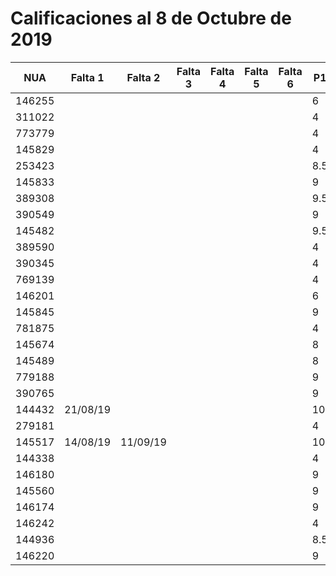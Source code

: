 # Calificaciones al 8 de Octubre de 2019

| NUA    | Falta 1  | Falta 2  | Falta 3 | Falta 4 | Falta 5 | Falta 6 | P1  | P2  |
|--------|----------|----------|---------|---------|---------|---------|-----|-----|
| 146255 |          |          |         |         |         |         | 6   | 8.5 |
| 311022 |          |          |         |         |         |         | 4   | 9   |
| 773779 |          |          |         |         |         |         | 4   | 8   |
| 145829 |          |          |         |         |         |         | 4   | 10  |
| 253423 |          |          |         |         |         |         | 8.5 | 8.5 |
| 145833 |          |          |         |         |         |         | 9   | 8.5 |
| 389308 |          |          |         |         |         |         | 9.5 | 9   |
| 390549 |          |          |         |         |         |         | 9   | 9   |
| 145482 |          |          |         |         |         |         | 9.5 | 9   |
| 389590 |          |          |         |         |         |         | 4   | 9   |
| 390345 |          |          |         |         |         |         | 4   | 9.5 |
| 769139 |          |          |         |         |         |         | 4   | 8.5 |
| 146201 |          |          |         |         |         |         | 6   | 10  |
| 145845 |          |          |         |         |         |         | 9   | 8.5 |
| 781875 |          |          |         |         |         |         | 4   | 9.5 |
| 145674 |          |          |         |         |         |         | 8   | 10  |
| 145489 |          |          |         |         |         |         | 8   | 10  |
| 779188 |          |          |         |         |         |         | 9   | 9.5 |
| 390765 |          |          |         |         |         |         | 9   | 9.5 |
| 144432 | 21/08/19 |          |         |         |         |         | 10  | 9   |
| 279181 |          |          |         |         |         |         | 4   | 8.5 |
| 145517 | 14/08/19 | 11/09/19 |         |         |         |         | 10  | 9   |
| 144338 |          |          |         |         |         |         | 4   | 8   |
| 146180 |          |          |         |         |         |         | 9   | 10  |
| 145560 |          |          |         |         |         |         | 9   | 8.5 |
| 146174 |          |          |         |         |         |         | 9   | 8.5 |
| 146242 |          |          |         |         |         |         | 4   | 10  |
| 144936 |          |          |         |         |         |         | 8.5 | 8.5 |
| 146220 |          |          |         |         |         |         | 9   | 9   |
